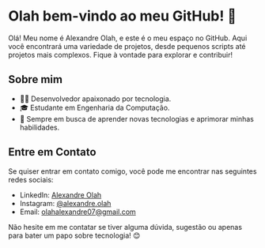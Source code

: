 # Olah bem-vindo ao meu GitHub! 👋

Olá! Meu nome é Alexandre Olah, e este é o meu espaço no GitHub. Aqui você encontrará uma variedade de projetos, desde pequenos scripts até projetos mais complexos. Fique à vontade para explorar e contribuir!

## Sobre mim

<!--![Alexandre Olah]([https://media-exp1.licdn.com/dms/image/C4E03AQGRXVtG8x-PXw/profile-displayphoto-shrink_400_400/0/1517110033179?e=1630540800&v=beta&t=EmqhxzKpiubMJp0R6s9bG2z0uKjM2LveZa3mvSvX3Gk](https://media.licdn.com/dms/image/D4D03AQEFd3nbLUIurQ/profile-displayphoto-shrink_200_200/0/1677000911121?e=2147483647&v=beta&t=QHWkGm_SiV7jISASHPuwjSOGzk0gvLIWzgO53Nh29TY))-->

- 👨‍💻 Desenvolvedor apaixonado por tecnologia.
- 🎓 Estudante em Engenharia da Computação.
- 🚀 Sempre em busca de aprender novas tecnologias e aprimorar minhas habilidades.

<!-- ## Projetos em Destaque

Aqui estão alguns dos meus projetos favoritos:

### Projeto 1

Breve descrição do projeto 1.

![Projeto 1](link_para_imagem_projeto1.png)

### Projeto 2

Breve descrição do projeto 2.

![Projeto 2](link_para_imagem_projeto2.png)

## Como Contribuir

Sinta-se à vontade para abrir issues, enviar pull requests ou entrar em contato comigo diretamente se tiver alguma ideia para colaboração ou sugestão de melhoria em algum dos meus projetos. Estou sempre aberto a novas colaborações!
-->
## Entre em Contato

Se quiser entrar em contato comigo, você pode me encontrar nas seguintes redes sociais:

- LinkedIn: [Alexandre Olah](https://br.linkedin.com/in/alexandreolah)
- Instagram: [@alexandre.olah](https://www.instagram.com/alexandre.olah/)
- Email: olahalexandre07@gmail.com

Não hesite em me contatar se tiver alguma dúvida, sugestão ou apenas para bater um papo sobre tecnologia! 😊
